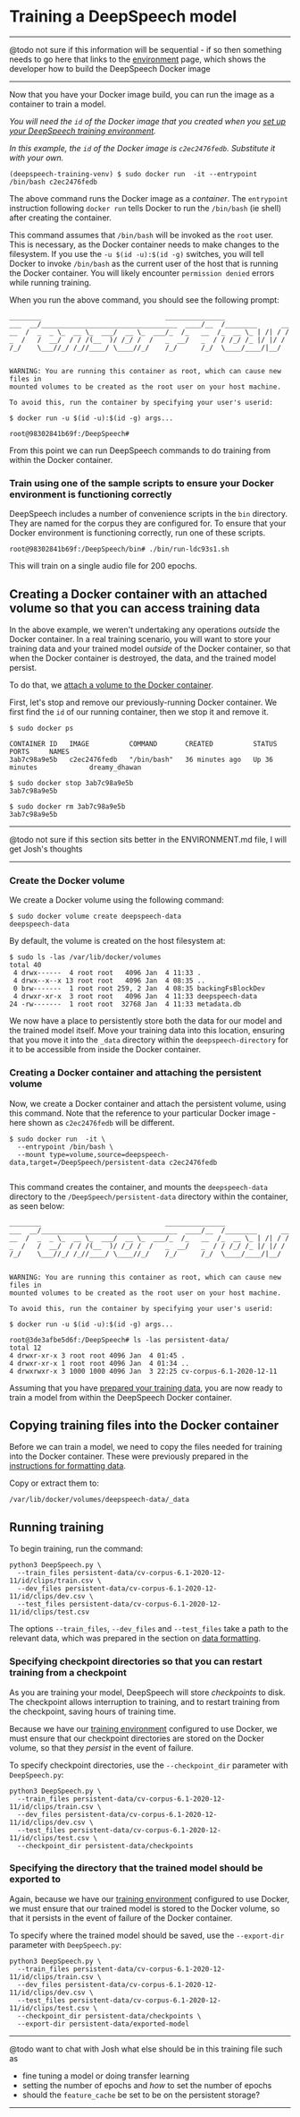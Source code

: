 # Training a DeepSpeech model

---

@todo not sure if this information will be sequential - if so then something needs to go here that links to the [environment](ENVIRONMENT.md) page, which shows the developer how to build the DeepSpeech Docker image

---

Now that you have your Docker image build, you can run the image as a container to train a model.

_You will need the `id` of the Docker image that you created when you  [set up your DeepSpeech training environment](ENVIRONMENT.md)._

_In this example, the `id` of the Docker image is `c2ec2476fedb`. Substitute it with your own._

```
(deepspeech-training-venv) $ sudo docker run  -it --entrypoint /bin/bash c2ec2476fedb
```

The above command runs the Docker image as a _container_. The `entrypoint` instruction following `docker run` tells Docker to run the `/bin/bash` (ie shell) after creating the container.

This command assumes that `/bin/bash` will be invoked as the `root` user. This is necessary, as the Docker container needs to make changes to the filesystem. If you use the `-u $(id -u):$(id -g)` switches, you will tell Docker to invoke `/bin/bash` as the current user of the host that is running the Docker container. You will likely encounter `permission denied` errors while running training.

When you run the above command, you should see the following prompt:

```
________                               _______________                
___  __/__________________________________  ____/__  /________      __
__  /  _  _ \_  __ \_  ___/  __ \_  ___/_  /_   __  /_  __ \_ | /| / /
_  /   /  __/  / / /(__  )/ /_/ /  /   _  __/   _  / / /_/ /_ |/ |/ /
/_/    \___//_/ /_//____/ \____//_/    /_/      /_/  \____/____/|__/


WARNING: You are running this container as root, which can cause new files in
mounted volumes to be created as the root user on your host machine.

To avoid this, run the container by specifying your user's userid:

$ docker run -u $(id -u):$(id -g) args...

root@98302841b69f:/DeepSpeech#

```

From this point we can run DeepSpeech commands to do training from within the Docker container.

### Train using one of the sample scripts to ensure your Docker environment is functioning correctly

DeepSpeech includes a number of convenience scripts in the `bin` directory. They are named for the corpus they are configured for. To ensure that your Docker environment is functioning correctly, run one of these scripts.

```
root@98302841b69f:/DeepSpeech/bin# ./bin/run-ldc93s1.sh
```

This will train on a single audio file for 200 epochs.

## Creating a Docker container with an attached volume so that you can access training data

In the above example, we weren't undertaking any operations _outside_ the Docker container. In a real training scenario, you will want to store your training data and your trained model _outside_ of the Docker container, so that when the Docker container is destroyed, the data, and the trained model persist.

To do that, we [attach a volume to the Docker container](https://docs.docker.com/storage/volumes/).

First, let's stop and remove our previously-running Docker container. We first find the `id` of our running container, then we stop it and remove it.

```
$ sudo docker ps  

CONTAINER ID   IMAGE          COMMAND       CREATED          STATUS          PORTS     NAMES
3ab7c98a9e5b   c2ec2476fedb   "/bin/bash"   36 minutes ago   Up 36 minutes             dreamy_dhawan

$ sudo docker stop 3ab7c98a9e5b
3ab7c98a9e5b

$ sudo docker rm 3ab7c98a9e5b
3ab7c98a9e5b

```

---

@todo not sure if this section sits better in the ENVIRONMENT.md file, I will get Josh's thoughts

---

### Create the Docker volume

We create a Docker volume using the following command:

```
$ sudo docker volume create deepspeech-data
deepspeech-data
```

By default, the volume is created on the host filesystem at:

```
$ sudo ls -las /var/lib/docker/volumes
total 40
 4 drwx------  4 root root   4096 Jan  4 11:33 .
 4 drwx--x--x 13 root root   4096 Jan  4 08:35 ..
 0 brw-------  1 root root 259, 2 Jan  4 08:35 backingFsBlockDev
 4 drwxr-xr-x  3 root root   4096 Jan  4 11:33 deepspeech-data
24 -rw-------  1 root root  32768 Jan  4 11:33 metadata.db
```

We now have a place to persistently store both the data for our model and the trained model itself. Move your training data into this location, ensuring that you move it into the `_data` directory within the `deepspeech-directory` for it to be accessible from inside the Docker container.

### Creating a Docker container and attaching the persistent volume

Now, we create a Docker container and attach the persistent volume, using this command. Note that the reference to your particular Docker image - here shown as `c2ec2476fedb` will be different.  

```
$ sudo docker run  -it \
  --entrypoint /bin/bash \
  --mount type=volume,source=deepspeech-data,target=/DeepSpeech/persistent-data c2ec2476fedb
  
```

This command creates the container, and mounts the `deepspeech-data` directory to the `/DeepSpeech/persistent-data` directory within the container, as seen below:

```
________                               _______________                
___  __/__________________________________  ____/__  /________      __
__  /  _  _ \_  __ \_  ___/  __ \_  ___/_  /_   __  /_  __ \_ | /| / /
_  /   /  __/  / / /(__  )/ /_/ /  /   _  __/   _  / / /_/ /_ |/ |/ /
/_/    \___//_/ /_//____/ \____//_/    /_/      /_/  \____/____/|__/


WARNING: You are running this container as root, which can cause new files in
mounted volumes to be created as the root user on your host machine.

To avoid this, run the container by specifying your user's userid:

$ docker run -u $(id -u):$(id -g) args...

root@3de3afbe5d6f:/DeepSpeech# ls -las persistent-data/
total 12
4 drwxr-xr-x 3 root root 4096 Jan  4 01:45 .
4 drwxr-xr-x 1 root root 4096 Jan  4 01:34 ..
4 drwxrwxr-x 3 1000 1000 4096 Jan  3 22:25 cv-corpus-6.1-2020-12-11

```

Assuming that you have [prepared your training data](DATA_FORMATTING.md), you are now ready to train a model from within the DeepSpeech Docker container.

## Copying training files into the Docker container

Before we can train a model, we need to copy the files needed for training into the Docker container. These were previously prepared in the [instructions for formatting data](DATA_FORMATTING.md).

Copy or extract them to:

```
/var/lib/docker/volumes/deepspeech-data/_data
```

## Running training

To begin training, run the command:

```
python3 DeepSpeech.py \
  --train_files persistent-data/cv-corpus-6.1-2020-12-11/id/clips/train.csv \
  --dev_files persistent-data/cv-corpus-6.1-2020-12-11/id/clips/dev.csv \
  --test_files persistent-data/cv-corpus-6.1-2020-12-11/id/clips/test.csv
```

The options `--train_files`, `--dev_files` and `--test_files` take a path to the relevant data, which was prepared in the section on [data formatting](DATA_FORMATTING.md).

### Specifying checkpoint directories so that you can restart training from a checkpoint

As you are training your model, DeepSpeech will store _checkpoints_ to disk. The checkpoint allows interruption to training, and to restart training from the checkpoint, saving hours of training time.

Because we have our [training environment](ENVIRONMENT.md) configured to use Docker, we must ensure that our checkpoint directories are stored on the Docker volume, so that they _persist_ in the event of failure.

To specify checkpoint directories, use the `--checkpoint_dir` parameter with `DeepSpeech.py`:

```
python3 DeepSpeech.py \
  --train_files persistent-data/cv-corpus-6.1-2020-12-11/id/clips/train.csv \
  --dev_files persistent-data/cv-corpus-6.1-2020-12-11/id/clips/dev.csv \
  --test_files persistent-data/cv-corpus-6.1-2020-12-11/id/clips/test.csv \
  --checkpoint_dir persistent-data/checkpoints
```

### Specifying the directory that the trained model should be exported to

Again, because we have our [training environment](ENVIRONMENT.md) configured to use Docker, we must ensure that our trained model is stored to the Docker volume, so that it persists in the event of failure of the Docker container.

To specify where the trained model should be saved, use the `--export-dir` parameter with `DeepSpeech.py`:

```
python3 DeepSpeech.py \
  --train_files persistent-data/cv-corpus-6.1-2020-12-11/id/clips/train.csv \
  --dev_files persistent-data/cv-corpus-6.1-2020-12-11/id/clips/dev.csv \
  --test_files persistent-data/cv-corpus-6.1-2020-12-11/id/clips/test.csv \
  --checkpoint_dir persistent-data/checkpoints \
  --export-dir persistent-data/exported-model
```

---

@todo want to chat with Josh what else should be in this training file such as

  - fine tuning a model or doing transfer learning
  - setting the number of epochs and _how_ to set the number of epochs
  - should the `feature_cache` be set to be on the persistent storage?

---
